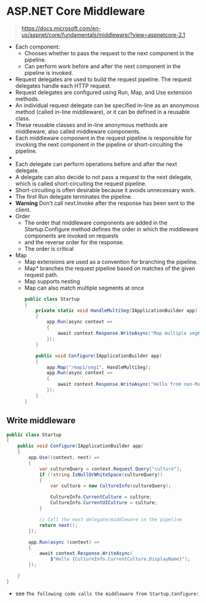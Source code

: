 # ASP.NET Core Middleware
> https://docs.microsoft.com/en-us/aspnet/core/fundamentals/middleware/?view=aspnetcore-2.1
- Each component:
    - Chooses whether to pass the request to the next component in the pipeline.
    - Can perform work before and after the next component in the pipeline is invoked.
- Request delegates are used to build the request pipeline. The request delegates handle each HTTP request.
- Request delegates are configured using Run, Map, and Use extension methods. 
- An individual request delegate can be specified in-line as an anonymous method (called in-line middleware), or it can be defined in a reusable class. 
- These reusable classes and in-line anonymous methods are middleware, also called middleware components. 
- Each middleware component in the request pipeline is responsible for invoking the next component in the pipeline or short-circuiting the pipeline.
- 
- Each delegate can perform operations before and after the next delegate. 
- A delegate can also decide to not pass a request to the next delegate, which is called short-circuiting the request pipeline. 
- Short-circuiting is often desirable because it avoids unnecessary work.
- The first Run delegate terminates the pipeline.
- **Warning** Don't call next.Invoke after the response has been sent to the client.
- Order
	- The order that middleware components are added in the Startup.Configure method defines the order in which the middleware components are invoked on requests 
	- and the reverse order for the response. 
	- The order is critical
- Map
	- Map extensions are used as a convention for branching the pipeline. 
	- Map* branches the request pipeline based on matches of the given request path. 
	- Map supports nesting
	- Map can also match multiple segments at once
		```cs
		public class Startup
		{
			private static void HandleMultiSeg(IApplicationBuilder app)
			{
				app.Run(async context =>
				{
					await context.Response.WriteAsync("Map multiple segments.");
				});
			}

			public void Configure(IApplicationBuilder app)
			{
				app.Map("/map1/seg1", HandleMultiSeg);
				app.Run(async context =>
				{
					await context.Response.WriteAsync("Hello from non-Map delegate.");
				});
			}
		}	
		```

## Write middleware
```cs
public class Startup
{
    public void Configure(IApplicationBuilder app)
    {
        app.Use((context, next) =>
        {
            var cultureQuery = context.Request.Query["culture"];
            if (!string.IsNullOrWhiteSpace(cultureQuery))
            {
                var culture = new CultureInfo(cultureQuery);

                CultureInfo.CurrentCulture = culture;
                CultureInfo.CurrentUICulture = culture;
            }

            // Call the next delegate/middleware in the pipeline
            return next();
        });

        app.Run(async (context) =>
        {
            await context.Response.WriteAsync(
                $"Hello {CultureInfo.CurrentCulture.DisplayName}");
        });

    }
}
```

- see `The following code calls the middleware from Startup.Configure:`
